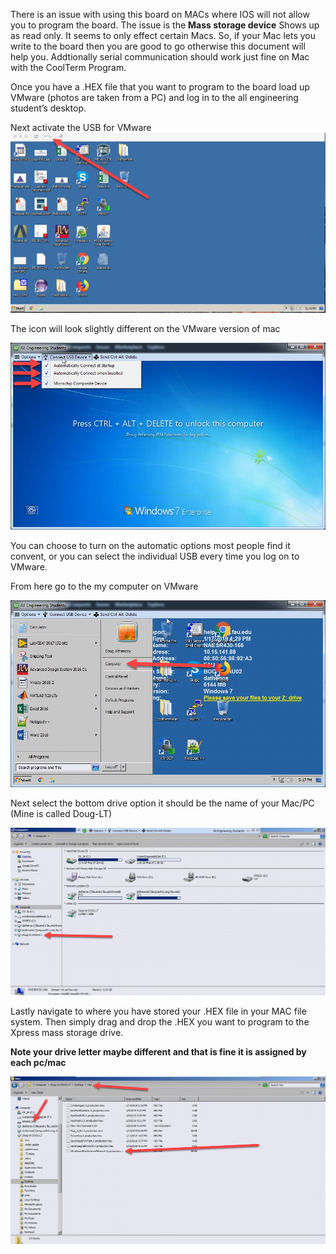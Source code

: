 There is an issue with using this board on MACs where IOS will not allow you to program the board. The issue is the **Mass storage device** Shows up as read only. It seems to only effect certain Macs. So, if your Mac lets you write to the board then you are good to go otherwise this document will help you. Addtionally serial communication should work just fine on Mac with the CoolTerm Program.

Once you have a .HEX file that you want to program to the board load up VMware (photos are taken from a PC) and log in to the all engineering student’s desktop. 

Next activate the USB for VMware
![alt text](https://github.com/RShankar/Intro-to-Microprocessors/blob/master/Trouble%20Shooting/M1a.png)

The icon will look slightly different on the VMware version of mac

![alt text](https://github.com/RShankar/Intro-to-Microprocessors/blob/master/Trouble%20Shooting/M2.png)

You can choose to turn on the automatic options most people find it convent, or you can select the individual USB every time you log on to VMware.

From here go to the my computer on VMware

![alt text](https://github.com/RShankar/Intro-to-Microprocessors/blob/master/Trouble%20Shooting/M3.png)

Next select the bottom drive option it should be the name of your Mac/PC (Mine is called Doug-LT)

![alt text](https://github.com/RShankar/Intro-to-Microprocessors/blob/master/Trouble%20Shooting/M4.png)

Lastly navigate to where you have stored your .HEX file in your MAC file system. Then simply drag and drop the .HEX you want to program to the Xpress mass storage drive.

**Note your drive letter maybe different and that is fine it is assigned by each pc/mac**

![alt text](https://github.com/RShankar/Intro-to-Microprocessors/blob/master/Trouble%20Shooting/M5.png)
